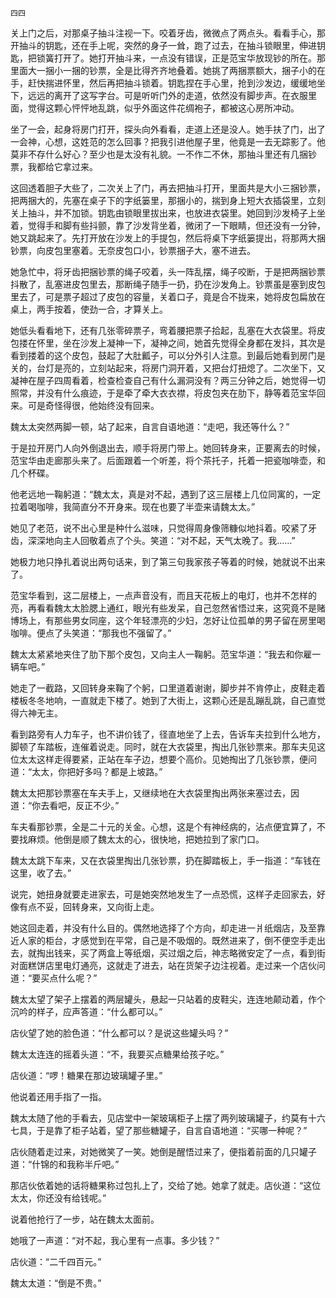     四四 

   关上门之后，对那桌子抽斗注视一下。咬着牙齿，微微点了两点头。看看手心，那开抽斗的钥匙，还在手上呢，突然的身子一耸，跑了过去，在抽斗锁眼里，伸进钥匙，把锁簧打开了。她打开抽斗来，一点没有错误，正是范宝华放现钞的所在。那里面大一捆小一捆的钞票，全是比得齐齐地叠着。她挑了两捆票额大，捆子小的在手，赶快揣进怀里，然后再把抽斗锁着。钥匙捏在手心里，抢到沙发边，缓缓地坐下，远远的离开了这写字台。可是听听门外的走道，依然没有脚步声。在衣服里面，觉得这颗心怦怦地乱跳，似乎外面这件花绸袍子，都被这心房所冲动。

   坐了一会，起身将房门打开，探头向外看看，走道上还是没人。她手扶了门，出了一会神，心想，这姓范的怎么回事？把我引进他屋子里，他竟是一去无踪影了。他莫非不存什么好心？至少也是太没有礼貌。一不作二不休，那抽斗里还有几捆钞票，我都给它拿过来。

   这回透着胆子大些了，二次关上了门，再去把抽斗打开，里面共是大小三捆钞票，把两捆大的，先塞在桌子下的字纸篓里，那捆小的，揣到身上短大衣插袋里，立刻关上抽斗，并不加锁。钥匙由锁眼里拔出来，也放进衣袋里。她回到沙发椅子上坐着，觉得手和脚有些抖颤，靠了沙发背坐着，微闭了一下眼睛，但还没有一分钟，她又跳起来了。先打开放在沙发上的手提包，然后将桌下字纸篓提出，将那两大捆钞票，向皮包里塞着。无奈皮包口小，钞票捆子大，塞不进去。

   她急忙中，将牙齿把捆钞票的绳子咬着，头一阵乱摆，绳子咬断，于是把两捆钞票抖散了，乱塞进皮包里去，那断绳子随手一扔，扔在沙发角上。钞票虽是塞到皮包里去了，可是票子超过了皮包的容量，关着口子，竟是合不拢来，她将皮包扁放在桌上，两手按着，使劲一合，才算关上。

   她低头看看地下，还有几张零碎票子，弯着腰把票子拾起，乱塞在大衣袋里。将皮包搂在怀里，坐在沙发上凝神一下，凝神之间，她首先觉得全身都在发抖，其次是看到搂着的这个皮包，鼓起了大肚瓤子，可以分外引人注意。到最后她看到房门是关的，台灯是亮的，立刻站起来，将房门洞开着，又把台灯扭熄了。二次坐下，又凝神在屋子四周看着，检查检查自己有什么漏洞没有？两三分钟之后，她觉得一切照常，并没有什么痕迹，于是牵了牵大衣衣襟，将皮包夹在肋下，静等着范宝华回来。可是奇怪得很，他始终没有回来。

   魏太太突然两脚一顿，站了起来，自言自语地道：“走吧，我还等什么？”

   于是拉开房门人向外倒退出去，顺手将房门带上。她回转身来，正要离去的时候，范宝华由走廊那头来了。后面跟着一个听差，将个茶托子，托着一把瓷咖啡壶，和几个杯碟。

   他老远地一鞠躬道：“魏太太，真是对不起，遇到了这三层楼上几位同寓的，一定拉着喝咖啡，我简直分不开身来。现在也要了半壶来请魏太太。”

   她见了老范，说不出心里是种什么滋味，只觉得周身像筛糠似地抖着。咬紧了牙齿，深深地向主人回敬着点了个头。笑道：“对不起，天气太晚了。我……”

   她极力地只挣扎着说出两句话来，到了第三句我家孩子等着的时候，她就说不出来了。

   范宝华看到，这二层楼上，一点声音没有，而且天花板上的电灯，也并不怎样的亮，再看看魏太太脸腮上通红，眼光有些发呆，自己忽然省悟过来，这究竟不是赌博场上，有那些男女同座，这个年轻漂亮的少妇，怎好让位孤单的男子留在房里喝咖啡。便点了头笑道：“那我也不强留了。”

   魏太太紧紧地夹住了肋下那个皮包，又向主人一鞠躬。范宝华道：“我去和你雇一辆车吧。”

   她走了一截路，又回转身来鞠了个躬，口里道着谢谢，脚步并不肯停止，皮鞋走着楼板冬冬地响，一直就走下楼了。她到了大街上，这颗心还是乱蹦乱跳，自己直觉得六神无主。

   看到路旁有人力车子，也不讲价钱了，径直地坐了上去，告诉车夫拉到什么地方，脚顿了车踏板，连催着说走。同时，就在大衣袋里，掏出几张钞票来。那车夫见这位太太这样走得要紧，正站在车子边，想要个高价。见她掏出了几张钞票，便问道：“太太，你把好多吗？都是上坡路。”

   魏太太把那钞票塞在车夫手上，又继续地在大衣袋里掏出两张来塞过去，因道：“你去看吧，反正不少。”

   车夫看那钞票，全是二十元的关金。心想，这是个有神经病的，沾点便宜算了，不要找麻烦。他倒是顺了魏太太的心，很快地，把她拉到了家门口。

   魏太太跳下车来，又在衣袋里掏出几张钞票，扔在脚踏板上，手一指道：“车钱在这里，收了去。”

   说完，她扭身就要走进家去，可是她突然地发生了一点恐慌，这样子走回家去，好像有点不妥，回转身来，又向街上走。

   她这回走着，并没有什么目的。偶然地选择了个方向，却走进一爿纸烟店，及至靠近人家的柜台，才感觉到在平常，自己是不吸烟的。既然进来了，倒不便空手走出去，就掏出钱来，买了两盒上等纸烟，买过烟之后，神志略微安定了一点，看到街对面糕饼店里电灯通亮，这就走了进去，站在货架子边注视着。走过来一个店伙问道：“要买点什么呢？”

   魏太太望了架子上摆着的两层罐头，悬起一只站着的皮鞋尖，连连地颠动着，作个沉吟的样子，应声答道：“什么都可以。”

   店伙望了她的脸色道：“什么都可以？是说这些罐头吗？”

   魏太太连连的摇着头道：“不，我要买点糖果给孩子吃。”

   店伙道：“啰！糖果在那边玻璃罐子里。”

   他说着还用手指了一指。

   魏太太随了他的手看去，见店堂中一架玻璃柜子上摆了两列玻璃罐子，约莫有十六七具，于是靠了柜子站着，望了那些糖罐子，自言自语地道：“买哪一种呢？”

   店伙随着走过来，对她微笑了一笑。她倒是醒悟过来了，便指着前面的几只罐子道：“什锦的和我称半斤吧。”

   那店伙依着她的话将糖果称过包扎上了，交给了她。她拿了就走。店伙道：“这位太太，你还没有给钱呢。”

   说着他抢行了一步，站在魏太太面前。

   她哦了一声道：“对不起，我心里有一点事。多少钱？”

   店伙道：“二千四百元。”

   魏太太道：“倒是不贵。”

